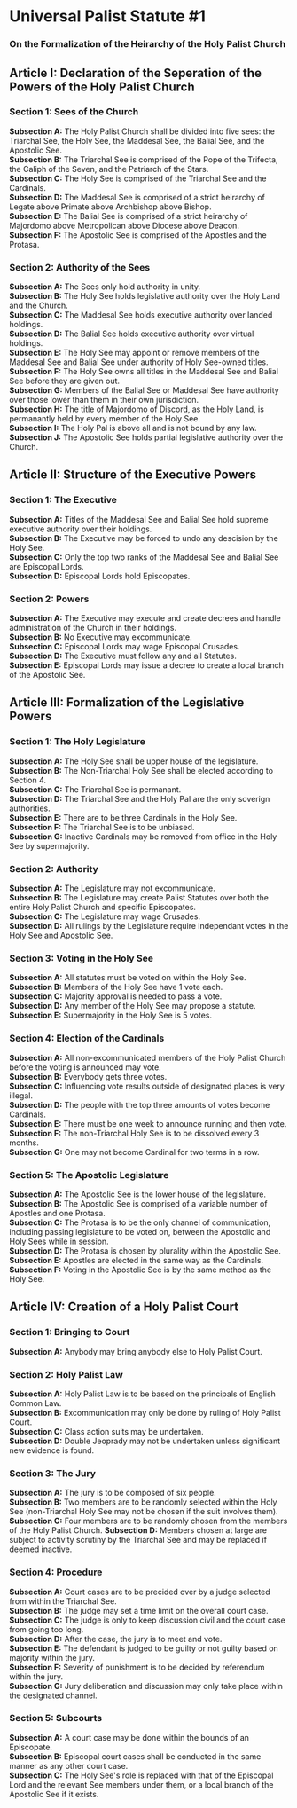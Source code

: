# Universal Palist Statute #1
### On the Formalization of the Heirarchy of the Holy Palist Church
## Article I: Declaration of the Seperation of the Powers of the Holy Palist Church
### Section 1: Sees of the Church
**Subsection A:** The Holy Palist Church shall be divided into five sees: the Triarchal See, the Holy See, the Maddesal See, the Balial See, and the Apostolic See.  
**Subsection B:** The Triarchal See is comprised of the Pope of the Trifecta, the Caliph of the Seven, and the Patriarch of the Stars.  
**Subsection C:** The Holy See is comprised of the Triarchal See and the Cardinals.  
**Subsection D:** The Maddesal See is comprised of a strict heirarchy of Legate above Primate above Archbishop above Bishop.  
**Subsection E:** The Balial See is comprised of a strict heirarchy of Majordomo above Metropolican above Diocese above Deacon.  
**Subsection F:** The Apostolic See is comprised of the Apostles and the Protasa.  
### Section 2: Authority of the Sees
**Subsection A:** The Sees only hold authority in unity.  
**Subsection B:** The Holy See holds legislative authority over the Holy Land and the Church.  
**Subsection C:** The Maddesal See holds executive authority over landed holdings.  
**Subsection D:** The Balial See holds executive authority over virtual holdings.  
**Subsection E:** The Holy See may appoint or remove members of the Maddesal See and Balial See under authority of Holy See-owned titles.  
**Subsection F:** The Holy See owns all titles in the Maddesal See and Balial See before they are given out.  
**Subsection G:** Members of the Balial See or Maddesal See have authority over those lower than them in their own jurisdiction.  
**Subsection H:** The title of Majordomo of Discord, as the Holy Land, is permanantly held by every member of the Holy See.  
**Subsection I:** The Holy Pal is above all and is not bound by any law.  
**Subsection J:** The Apostolic See holds partial legislative authority over the Church.
## Article II: Structure of the Executive Powers
### Section 1: The Executive
**Subsection A:** Titles of the Maddesal See and Balial See hold supreme executive authority over their holdings.  
**Subsection B:** The Executive may be forced to undo any descision by the Holy See.  
**Subsection C:** Only the top two ranks of the Maddesal See and Balial See are Episcopal Lords.  
**Subsection D:** Episcopal Lords hold Episcopates.  
### Section 2: Powers
**Subsection A:** The Executive may execute and create decrees and handle administration of the Church in their holdings.  
**Subsection B:** No Executive may excommunicate.  
**Subsection C:** Episcopal Lords may wage Episcopal Crusades.  
**Subsection D:** The Executive must follow any and all Statutes.  
**Subsection E:** Episcopal Lords may issue a decree to create a local branch of the Apostolic See.  
## Article III: Formalization of the Legislative Powers
### Section 1: The Holy Legislature
**Subsection A:** The Holy See shall be upper house of the legislature.  
**Subsection B:** The Non-Triarchal Holy See shall be elected according to Section 4.  
**Subsection C:** The Triarchal See is permanant.  
**Subsection D:** The Triarchal See and the Holy Pal are the only soverign authorities.  
**Subsection E:** There are to be three Cardinals in the Holy See.  
**Subsection F:** The Triarchal See is to be unbiased.  
**Subsection G:** Inactive Cardinals may be removed from office in the Holy See by supermajority.  
### Section 2: Authority
**Subsection A:** The Legislature may not excommunicate.  
**Subsection B:** The Legislature may create Palist Statutes over both the entire Holy Palist Church and specific Episcopates.  
**Subsection C:** The Legislature may wage Crusades.  
**Subsection D:** All rulings by the Legislature require independant votes in the Holy See and Apostolic See.  
### Section 3: Voting in the Holy See
**Subsection A:** All statutes must be voted on within the Holy See.  
**Subsection B:** Members of the Holy See have 1 vote each.  
**Subsection C:** Majority approval is needed to pass a vote.  
**Subsection D:** Any member of the Holy See may propose a statute.  
**Subsection E:** Supermajority in the Holy See is 5 votes.
### Section 4: Election of the Cardinals
**Subsection A:** All non-excommunicated members of the Holy Palist Church before the voting is announced may vote.  
**Subsection B:** Everybody gets three votes.  
**Subsection C:** Influencing vote results outside of designated places is very illegal.  
**Subsection D:** The people with the top three amounts of votes become Cardinals.  
**Subsection E:** There must be one week to announce running and then vote. 
**Subsection F:** The non-Triarchal Holy See is to be dissolved every 3 months.  
**Subsection G:** One may not become Cardinal for two terms in a row.  
### Section 5: The Apostolic Legislature
**Subsection A:** The Apostolic See is the lower house of the legislature.  
**Subsection B:** The Apostolic See is comprised of a variable number of Apostles and one Protasa.  
**Subsection C:** The Protasa is to be the only channel of communication, including passing legislature to be voted on, between the Apostolic and Holy Sees while in session.  
**Subsection D:** The Protasa is chosen by plurality within the Apostolic See.  
**Subsection E:** Apostles are elected in the same way as the Cardinals.  
**Subsection F:** Voting in the Apostolic See is by the same method as the Holy See.  
## Article IV: Creation of a Holy Palist Court
### Section 1: Bringing to Court
**Subsection A:** Anybody may bring anybody else to Holy Palist Court.  
### Section 2: Holy Palist Law
**Subsection A:** Holy Palist Law is to be based on the principals of English Common Law.  
**Subsection B:** Excommunication may only be done by ruling of Holy Palist Court.  
**Subsection C:** Class action suits may be undertaken.  
**Subsection D:** Double Jeoprady may not be undertaken unless significant new evidence is found.  
### Section 3: The Jury
**Subsection A:** The jury is to be composed of six people.  
**Subsection B:** Two members are to be randomly selected within the Holy See (non-Triarchal Holy See may not be chosen if the suit involves them).  
**Subsection C:** Four members are to be randomly chosen from the members of the Holy Palist Church.
**Subsection D:** Members chosen at large are subject to activity scrutiny by the Triarchal See and may be replaced if deemed inactive.
### Section 4: Procedure
**Subsection A:** Court cases are to be precided over by a judge selected from within the Triarchal See.  
**Subsection B:** The judge may set a time limit on the overall court case.  
**Subsection C:** The judge is only to keep discussion civil and the court case from going too long.  
**Subsection D:** After the case, the jury is to meet and vote.  
**Subsection E:** The defendant is judged to be guilty or not guilty based on majority within the jury.  
**Subsection F:** Severity of punishment is to be decided by referendum within the jury.  
**Subsection G:** Jury deliberation and discussion may only take place within the designated channel.  
### Section 5: Subcourts
**Subsection A:** A court case may be done within the bounds of an Episcopate.  
**Subsection B:** Episcopal court cases shall be conducted in the same manner as any other court case.  
**Subsection C:** The Holy See's role is replaced with that of the Episcopal Lord and the relevant See members under them, or a local branch of the Apostolic See if it exists.  
